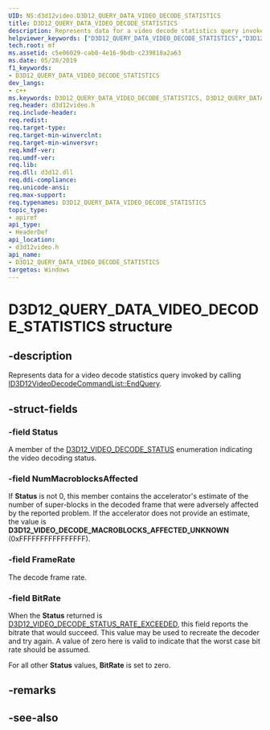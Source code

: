 ```yaml
---
UID: NS:d3d12video.D3D12_QUERY_DATA_VIDEO_DECODE_STATISTICS
title: D3D12_QUERY_DATA_VIDEO_DECODE_STATISTICS
description: Represents data for a video decode statistics query invoked by calling ID3D12VideoDecodeCommandList::EndQuery.helpviewer_keywords: ["D3D12_QUERY_DATA_VIDEO_DECODE_STATISTICS","D3D12_QUERY_DATA_VIDEO_DECODE_STATISTICS",""]
tech.root: mf
ms.assetid: c5e06029-cab8-4e16-9bdb-c239818a2a63
ms.date: 05/28/2019
f1_keywords:
- D3D12_QUERY_DATA_VIDEO_DECODE_STATISTICS
dev_langs:
- c++
ms.keywords: D3D12_QUERY_DATA_VIDEO_DECODE_STATISTICS, D3D12_QUERY_DATA_VIDEO_DECODE_STATISTICS,
req.header: d3d12video.h
req.include-header: 
req.redist: 
req.target-type: 
req.target-min-winverclnt: 
req.target-min-winversvr: 
req.kmdf-ver: 
req.umdf-ver: 
req.lib: 
req.dll: d3d12.dll
req.ddi-compliance: 
req.unicode-ansi: 
req.max-support: 
req.typenames: D3D12_QUERY_DATA_VIDEO_DECODE_STATISTICS
topic_type:
- apiref
api_type:
- HeaderDef
api_location:
- d3d12video.h
api_name:
- D3D12_QUERY_DATA_VIDEO_DECODE_STATISTICS
targetos: Windows
---
```


# D3D12_QUERY_DATA_VIDEO_DECODE_STATISTICS structure

## -description
Represents data for a video decode statistics query invoked by calling [ID3D12VideoDecodeCommandList::EndQuery](nf-d3d12video-id3d12videodecodecommandlist-endquery.md).

## -struct-fields


### -field Status

A member of the [D3D12_VIDEO_DECODE_STATUS](ne-d3d12video-d3d12_video_decode_status.md) enumeration indicating the video decoding status.
 
### -field NumMacroblocksAffected
 
If **Status** is not 0, this member contains the accelerator's estimate of the number of super-blocks in the decoded frame that were adversely affected by the reported problem. If the accelerator does not provide an estimate, the value is **D3D12\_VIDEO\_DECODE\_MACROBLOCKS\_AFFECTED\_UNKNOWN** (0xFFFFFFFFFFFFFFFF). 

### -field FrameRate

The decode frame rate. 

### -field BitRate

When the **Status** returned is [D3D12_VIDEO_DECODE_STATUS_RATE_EXCEEDED](ne-d3d12video-d3d12_video_decode_status.md), this field reports the bitrate that would succeed.  This value may be used to recreate the decoder and try again.  A value of zero here is valid to indicate that the worst case bit rate should be assumed.  

For all other **Status** values, **BitRate** is set to zero.
 

## -remarks

## -see-also
